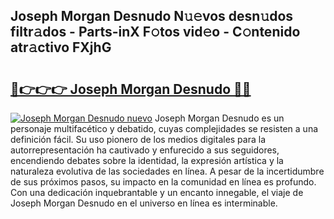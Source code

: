 ## Joseph Morgan Desnudo N𝚞𝚎vos desn𝚞dos filtr𝚊dos - Parts-inX F𝚘tos vid𝚎o - C𝚘ntenido atr𝚊ctivo FXjhG

# <h2><a href="http://mb0abg.tromn.icu/?c=Joseph+Morgan+Desnudo">🔗👉👉👉 Joseph Morgan Desnudo 🔗🔗</a></h2>

[![Joseph Morgan Desnudo nuevo](https://i.imgur.com/pEAQMta.gif)](http://mb0abg.tromn.icu/?c=Joseph+Morgan+Desnudo)
Joseph Morgan Desnudo es un personaje multifacético y debatido, cuyas complejidades se resisten a una definición fácil.  Su uso pionero de los medios digitales para la autorrepresentación ha cautivado y enfurecido a sus seguidores, encendiendo debates sobre la identidad, la expresión artística y la naturaleza evolutiva de las sociedades en línea. A pesar de la incertidumbre de sus próximos pasos, su impacto en la comunidad en línea es profundo. Con una dedicación inquebrantable y un encanto innegable, el viaje de Joseph Morgan Desnudo en el universo en línea es interminable.
